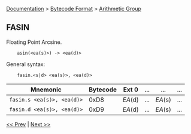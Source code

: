 [Documentation](../../README.md) > [Bytecode Format](../README.md) > [Arithmetic Group](../InstructionsArithmetic.md)

## FASIN

Floating Point Arcsine.

        asin(<ea(s)>) -> <ea(d)>

General syntax:

        fasin.<s|d> <ea(s)>, <ea(d)>

| Mnemonic | Bytecode | Ext 0 | ... | ... | ... |
| - | - | - | - | - | - |
| `fasin.s <ea(s)>, <ea(d)>` | 0xD8 | *EA*(d) | ... | *EA*(s) | ... |
| `fasin.d <ea(s)>, <ea(d)>` | 0xD9 | *EA*(d) | ... | *EA*(s) | ... |

[<< Prev](./a_20.md) | [Next >>](./a_22.md)
